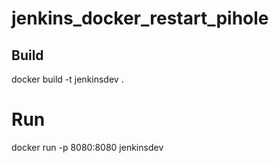 # jenkins_docker_restart_pihole
## Build <br />
docker build -t jenkinsdev .  <br />
# Run  <br />
docker run -p 8080:8080 jenkinsdev  <br />

